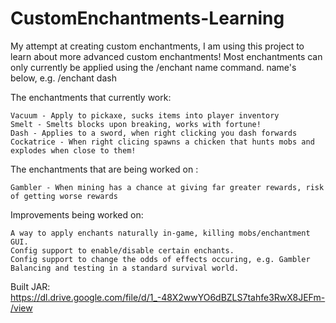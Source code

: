 # CustomEnchantments-Learning
My attempt at creating custom enchantments, I am using this project to learn about more advanced custom enchantments!
Most enchantments can only currently be applied using the /enchant name command. name's below, e.g. /enchant dash

The enchantments that currently work:

    Vacuum - Apply to pickaxe, sucks items into player inventory
    Smelt - Smelts blocks upon breaking, works with fortune!
    Dash - Applies to a sword, when right clicking you dash forwards
    Cockatrice - When right clicing spawns a chicken that hunts mobs and explodes when close to them!

The enchantments that are being worked on :

    Gambler - When mining has a chance at giving far greater rewards, risk of getting worse rewards

Improvements being worked on:
    
    A way to apply enchants naturally in-game, killing mobs/enchantment GUI.
    Config support to enable/disable certain enchants.
    Config support to change the odds of effects occuring, e.g. Gambler
    Balancing and testing in a standard survival world.

Built JAR: https://dl.drive.google.com/file/d/1_-48X2wwYO6dBZLS7tahfe3RwX8JEFm-/view
